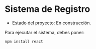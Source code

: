 <h1> Sistema de Registro  </h1>

- Estado del proyecto: En construcción.

Para ejecutar el sistema, debes poner:

``` npm install react ```
